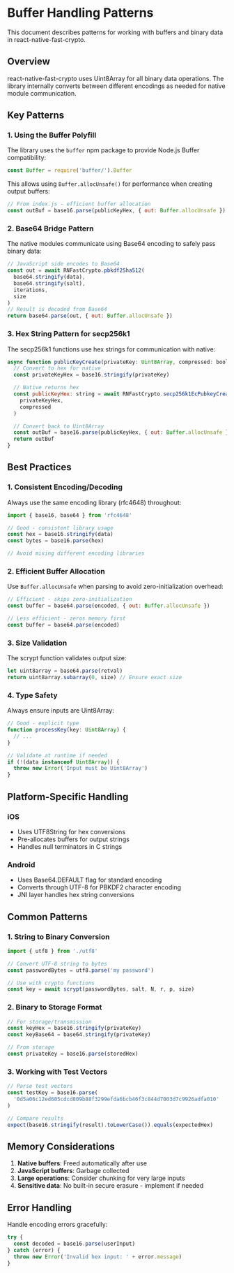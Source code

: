 # Buffer Handling Patterns

This document describes patterns for working with buffers and binary data in react-native-fast-crypto.

## Overview

react-native-fast-crypto uses Uint8Array for all binary data operations. The library internally converts between different encodings as needed for native module communication.

## Key Patterns

### 1. Using the Buffer Polyfill

The library uses the `buffer` npm package to provide Node.js Buffer compatibility:

```javascript
const Buffer = require('buffer/').Buffer
```

This allows using `Buffer.allocUnsafe()` for performance when creating output buffers:

```javascript
// From index.js - efficient buffer allocation
const outBuf = base16.parse(publicKeyHex, { out: Buffer.allocUnsafe })
```

### 2. Base64 Bridge Pattern

The native modules communicate using Base64 encoding to safely pass binary data:

```javascript
// JavaScript side encodes to Base64
const out = await RNFastCrypto.pbkdf2Sha512(
  base64.stringify(data),
  base64.stringify(salt),
  iterations,
  size
)
// Result is decoded from Base64
return base64.parse(out, { out: Buffer.allocUnsafe })
```

### 3. Hex String Pattern for secp256k1

The secp256k1 functions use hex strings for communication with native:

```javascript
async function publicKeyCreate(privateKey: Uint8Array, compressed: boolean) {
  // Convert to hex for native
  const privateKeyHex = base16.stringify(privateKey)

  // Native returns hex
  const publicKeyHex: string = await RNFastCrypto.secp256k1EcPubkeyCreate(
    privateKeyHex,
    compressed
  )

  // Convert back to Uint8Array
  const outBuf = base16.parse(publicKeyHex, { out: Buffer.allocUnsafe })
  return outBuf
}
```

## Best Practices

### 1. Consistent Encoding/Decoding

Always use the same encoding library (rfc4648) throughout:

```javascript
import { base16, base64 } from 'rfc4648'

// Good - consistent library usage
const hex = base16.stringify(data)
const bytes = base16.parse(hex)

// Avoid mixing different encoding libraries
```

### 2. Efficient Buffer Allocation

Use `Buffer.allocUnsafe` when parsing to avoid zero-initialization overhead:

```javascript
// Efficient - skips zero-initialization
const buffer = base64.parse(encoded, { out: Buffer.allocUnsafe })

// Less efficient - zeros memory first
const buffer = base64.parse(encoded)
```

### 3. Size Validation

The scrypt function validates output size:

```javascript
let uint8array = base64.parse(retval)
return uint8array.subarray(0, size) // Ensure exact size
```

### 4. Type Safety

Always ensure inputs are Uint8Array:

```javascript
// Good - explicit type
function processKey(key: Uint8Array) {
  // ...
}

// Validate at runtime if needed
if (!(data instanceof Uint8Array)) {
  throw new Error('Input must be Uint8Array')
}
```

## Platform-Specific Handling

### iOS

- Uses UTF8String for hex conversions
- Pre-allocates buffers for output strings
- Handles null terminators in C strings

### Android

- Uses Base64.DEFAULT flag for standard encoding
- Converts through UTF-8 for PBKDF2 character encoding
- JNI layer handles hex string conversions

## Common Patterns

### 1. String to Binary Conversion

```javascript
import { utf8 } from './utf8'

// Convert UTF-8 string to bytes
const passwordBytes = utf8.parse('my password')

// Use with crypto functions
const key = await scrypt(passwordBytes, salt, N, r, p, size)
```

### 2. Binary to Storage Format

```javascript
// For storage/transmission
const keyHex = base16.stringify(privateKey)
const keyBase64 = base64.stringify(privateKey)

// From storage
const privateKey = base16.parse(storedHex)
```

### 3. Working with Test Vectors

```javascript
// Parse test vectors
const testKey = base16.parse(
  '0d5a06c12ed605cdcd809b88f3299efda6bcb46f3c844d7003d7c9926adfa010'
)

// Compare results
expect(base16.stringify(result).toLowerCase()).equals(expectedHex)
```

## Memory Considerations

1. **Native buffers**: Freed automatically after use
2. **JavaScript buffers**: Garbage collected
3. **Large operations**: Consider chunking for very large inputs
4. **Sensitive data**: No built-in secure erasure - implement if needed

## Error Handling

Handle encoding errors gracefully:

```javascript
try {
  const decoded = base16.parse(userInput)
} catch (error) {
  throw new Error('Invalid hex input: ' + error.message)
}
```
